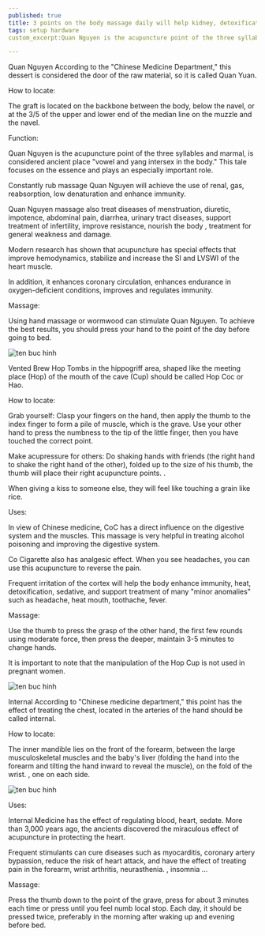 ```yaml
---
published: true
title: 3 points on the body massage daily will help kidney, detoxification, tranquility
tags: setup hardware
custom_excerpt:Quan Nguyen is the acupuncture point of the three syllables and marmal, is considered ancient place "vowel and yang intersex in the body." This tale focuses on the essence and plays an especially important role.

---
```


Quan Nguyen
According to the "Chinese Medicine Department," this dessert is considered the door of the raw material, so it is called Quan Yuan.

How to locate:

The graft is located on the backbone between the body, below the navel, or at the 3/5 of the upper and lower end of the median line on the muzzle and the navel.

Function:

Quan Nguyen is the acupuncture point of the three syllables and marmal, is considered ancient place "vowel and yang intersex in the body." This tale focuses on the essence and plays an especially important role.

Constantly rub massage Quan Nguyen will achieve the use of renal, gas, reabsorption, low denaturation and enhance immunity.

Quan Nguyen massage also treat diseases of menstruation, diuretic, impotence, abdominal pain, diarrhea, urinary tract diseases, support treatment of infertility, improve resistance, nourish the body , treatment for general weakness and damage.

Modern research has shown that acupuncture has special effects that improve hemodynamics, stabilize and increase the SI and LVSWI of the heart muscle.

In addition, it enhances coronary circulation, enhances endurance in oxygen-deficient conditions, improves and regulates immunity.

Massage:

Using hand massage or wormwood can stimulate Quan Nguyen. To achieve the best results, you should press your hand to the point of the day before going to bed.

![ten buc hinh](https://static.phunugiadinh.vn/wp-content/uploads/2017/09/1-1485448781166.jpg "ten buc hinh")

Vented Brew Hop
Tombs in the hippogriff area, shaped like the meeting place (Hop) of the mouth of the cave (Cup) should be called Hop Coc or Hao.

How to locate:

Grab yourself: Clasp your fingers on the hand, then apply the thumb to the index finger to form a pile of muscle, which is the grave. Use your other hand to press the numbness to the tip of the little finger, then you have touched the correct point.

Make acupressure for others: Do shaking hands with friends (the right hand to shake the right hand of the other), folded up to the size of his thumb, the thumb will place their right acupuncture points. .

When giving a kiss to someone else, they will feel like touching a grain like rice.

Uses:

In view of Chinese medicine, CoC has a direct influence on the digestive system and the muscles. This massage is very helpful in treating alcohol poisoning and improving the digestive system.

Co Cigarette also has analgesic effect. When you see headaches, you can use this acupuncture to reverse the pain.

Frequent irritation of the cortex will help the body enhance immunity, heat, detoxification, sedative, and support treatment of many "minor anomalies" such as headache, heat mouth, toothache, fever.

Massage:

Use the thumb to press the grasp of the other hand, the first few rounds using moderate force, then press the deeper, maintain 3-5 minutes to change hands.

It is important to note that the manipulation of the Hop Cup is not used in pregnant women.

![ten buc hinh](https://static.phunugiadinh.vn/wp-content/uploads/2017/09/hop-coc-1496130847880-1496130881759.jpg "ten buc hinh")

Internal
According to "Chinese medicine department," this point has the effect of treating the chest, located in the arteries of the hand should be called internal.

How to locate:

The inner mandible lies on the front of the forearm, between the large musculoskeletal muscles and the baby's liver (folding the hand into the forearm and tilting the hand inward to reveal the muscle), on the fold of the wrist. , one on each side.

![ten buc hinh](https://static.phunugiadinh.vn/wp-content/uploads/2017/09/3-1485448789947.jpg "ten buc hinh")

Uses:

Internal Medicine has the effect of regulating blood, heart, sedate. More than 3,000 years ago, the ancients discovered the miraculous effect of acupuncture in protecting the heart.

Frequent stimulants can cure diseases such as myocarditis, coronary artery bypassion, reduce the risk of heart attack, and have the effect of treating pain in the forearm, wrist arthritis, neurasthenia. , insomnia ...

Massage:

Press the thumb down to the point of the grave, press for about 3 minutes each time or press until you feel numb local stop. Each day, it should be pressed twice, preferably in the morning after waking up and evening before bed.